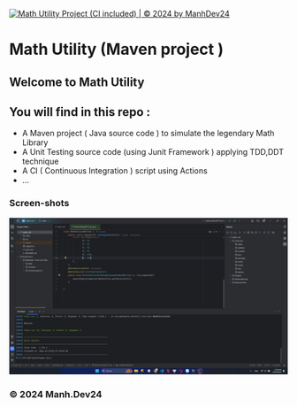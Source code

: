 [![Math Utility Project (CI included) | © 2024 by ManhDev24](https://github.com/ManhDev24/math-util/actions/workflows/ci-script-with-Junit.yml/badge.svg)](https://github.com/ManhDev24/math-util/actions/workflows/ci-script-with-Junit.yml)

# Math Utility (Maven project )

## Welcome to Math Utility 
## You will find in this repo :
* A Maven project ( Java source code ) to simulate the legendary Math Library
* A Unit Testing source code (using Junit Framework ) applying TDD,DDT technique
* A CI ( Continuous Integration ) script using Actions 
* ...

### Screen-shots 
![Junit and Maven](https://github.com/ManhDev24/math-util/blob/main/screenshots/Junit%20and%20Maven.png)

### &#169; 2024 Manh.Dev24